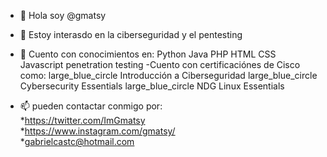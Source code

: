 - 👋 Hola soy @gmatsy
- 👀 Estoy interasdo en la ciberseguridad y el pentesting
- 🌱 Cuento con conocimientos en:
  Python
  Java
  PHP
  HTML
  CSS
  Javascript
  penetration testing
-Cuento con certificaciónes de Cisco como:
large_blue_circle Introducción a Ciberseguridad
large_blue_circle Cybersecurity Essentials
large_blue_circle NDG Linux Essentials

- 📫 pueden contactar conmigo por:<br>
*https://twitter.com/ImGmatsy <br>
*https://www.instagram.com/gmatsy/ <br>
*gabrielcastc@hotmail.com

<!---
gmatsy/gmatsy is a ✨ special ✨ repository because its `README.md` (this file) appears on your GitHub profile.
You can click the Preview link to take a look at your changes.
--->
